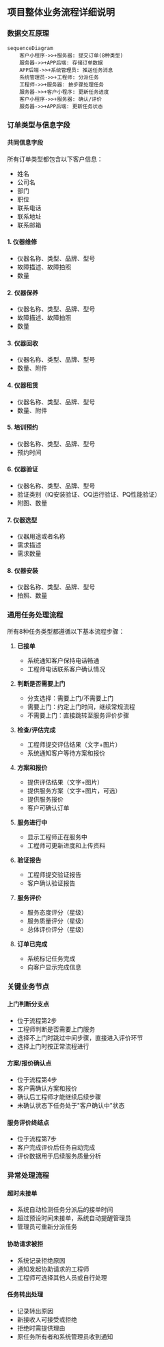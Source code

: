 ## 项目整体业务流程详细说明

### 数据交互原理
```mermaid
sequenceDiagram
    客户小程序->>+服务器: 提交订单(8种类型)
    服务器->>+APP后端: 存储订单数据
    APP后端->>+系统管理员: 推送任务消息
    系统管理员->>+工程师: 分派任务
    工程师->>+服务器: 按步骤处理任务
    服务器->>+客户小程序: 更新任务进度
    客户小程序->>+服务器: 确认/评价
    服务器->>+APP后端: 更新任务状态
```

### 订单类型与信息字段

#### 共同信息字段
所有订单类型都包含以下客户信息：
- 姓名
- 公司名
- 部门
- 职位
- 联系电话
- 联系地址
- 联系邮箱

#### 1. 仪器维修
- 仪器名称、类型、品牌、型号
- 故障描述、故障拍照
- 数量

#### 2. 仪器保养
- 仪器名称、类型、品牌、型号
- 故障描述、故障拍照
- 数量

#### 3. 仪器回收
- 仪器名称、类型、品牌、型号
- 数量、附件

#### 4. 仪器租赁
- 仪器名称、类型、品牌、型号
- 数量、附件

#### 5. 培训预约
- 仪器名称、类型、品牌、型号
- 预约时间

#### 6. 仪器验证
- 仪器名称、类型、品牌、型号
- 验证类别（IQ安装验证、OQ运行验证、PQ性能验证）
- 附图、数量

#### 7. 仪器选型
- 仪器用途或者名称
- 需求描述
- 需求数量

#### 8. 仪器安装
- 仪器名称、类型、品牌、型号
- 拍照、数量

### 通用任务处理流程

所有8种任务类型都遵循以下基本流程步骤：

1. **已接单**
   - 系统通知客户保持电话畅通
   - 工程师电话联系客户确认情况

2. **判断是否需要上门**
   - 分支选择：需要上门/不需要上门
   - 需要上门：约定上门时间，继续常规流程
   - 不需要上门：直接跳转至服务评价步骤

3. **检查/评估完成**
   - 工程师提交评估结果（文字+图片）
   - 系统通知客户等待方案和报价

4. **方案和报价**
   - 提供评估结果（文字+图片）
   - 提供服务方案（文字+图片，可选）
   - 提供服务报价
   - 客户可确认订单

5. **服务进行中**
   - 显示工程师正在服务中
   - 工程师可更新进度和上传资料

6. **验证报告**
   - 工程师提交验证报告
   - 客户确认验证报告

7. **服务评价**
   - 服务态度评分（星级）
   - 服务质量评分（星级）
   - 总体评价评分（星级）

8. **订单已完成**
   - 系统标记任务完成
   - 向客户显示完成信息

### 关键业务节点

#### 上门判断分支点
- 位于流程第2步
- 工程师判断是否需要上门服务
- 选择不上门时跳过中间步骤，直接进入评价环节
- 选择上门时按正常流程进行

#### 方案/报价确认点
- 位于流程第4步
- 客户需确认方案和报价
- 确认后工程师才能继续后续步骤
- 未确认状态下任务处于"客户确认中"状态

#### 服务评价终结点
- 位于流程第7步
- 客户完成评价后任务自动完成
- 评价数据用于后续服务质量分析

### 异常处理流程

#### 超时未接单
- 系统自动检测任务分派后的接单时间
- 超过预设时间未接单，系统自动提醒管理员
- 管理员可重新分派任务

#### 协助请求被拒
- 系统记录拒绝原因
- 通知发起协助请求的工程师
- 工程师可选择其他人员或自行处理

#### 任务转出处理
- 记录转出原因
- 新接收人可接受或拒绝
- 拒绝时需提供理由
- 原任务所有者和系统管理员收到通知